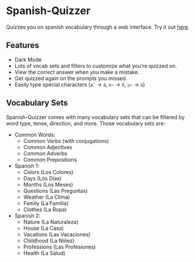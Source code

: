 # Spanish-Quizzer
Quizzes you on spanish vocabulary through a web interface.
Try it out [here](https://ashermorgan.github.io/Spanish-Quizzer/).

## Features
- Dark Mode
- Lots of vocab sets and filters to customize what you're quizzed on.
- View the correct answer when you make a mistake.
- Get quizzed again on the prompts you missed.
- Easily type special characters (``` a` ``` → ```á```, `n~` → `ñ`, `u~` → `ü`)

## Vocabulary Sets
Spanish-Quizzer comes with many vocabulary sets that can be filtered by word type, tense, direction, and more. Those vocabulary sets are:
- Common Words:
    - Common Verbs (with conjugations)
    - Common Adjectives
    - Common Adverbs
    - Common Prepositions
- Spanish 1:
    - Colors (Los Colores)
    - Days (Los Días)
    - Months (Los Meses)
    - Questions (Las Preguntas)
    - Weather (La Clima)
    - Family (La Familia)
    - Clothes (La Ropa)
- Spanish 2:
    - Nature (La Naturaleza)
    - House (La Casa)
    - Vacations (Las Vacaciones)
    - Childhood (La Niñez)
    - Professions (Las Profesiones)
    - Health (La Salud)